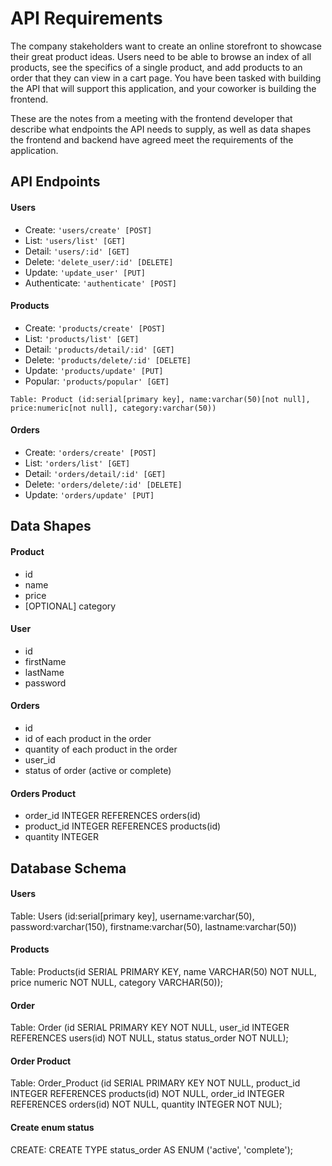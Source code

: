 # API Requirements
The company stakeholders want to create an online storefront to showcase their great product ideas. Users need to be able to browse an index of all products, see the specifics of a single product, and add products to an order that they can view in a cart page. You have been tasked with building the API that will support this application, and your coworker is building the frontend.

These are the notes from a meeting with the frontend developer that describe what endpoints the API needs to supply, as well as data shapes the frontend and backend have agreed meet the requirements of the application. 

## API Endpoints

#### Users
- Create: `'users/create' [POST]`
- List: `'users/list' [GET]`
- Detail: `'users/:id' [GET]`
- Delete: `'delete_user/:id' [DELETE]`
- Update: `'update_user' [PUT]`
- Authenticate: `'authenticate' [POST]`

#### Products
- Create: `'products/create' [POST]`
- List: `'products/list' [GET]`
- Detail: `'products/detail/:id' [GET]`
- Delete: `'products/delete/:id' [DELETE]`
- Update: `'products/update' [PUT]`
- Popular: `'products/popular' [GET]`

```
Table: Product (id:serial[primary key], name:varchar(50)[not null], price:numeric[not null], category:varchar(50))
```

#### Orders
- Create: `'orders/create' [POST]`
- List: `'orders/list' [GET]`
- Detail: `'orders/detail/:id' [GET]`
- Delete: `'orders/delete/:id' [DELETE]`
- Update: `'orders/update' [PUT]`

## Data Shapes
#### Product
-  id
- name
- price
- [OPTIONAL] category

#### User
- id
- firstName
- lastName
- password

#### Orders
- id
- id of each product in the order
- quantity of each product in the order
- user_id
- status of order (active or complete)

#### Orders Product
- order_id INTEGER REFERENCES orders(id)
- product_id INTEGER REFERENCES products(id)
- quantity INTEGER

## Database Schema
#### Users
Table: Users (id:serial[primary key], username:varchar(50), password:varchar(150), firstname:varchar(50), lastname:varchar(50))

#### Products
Table: Products(id SERIAL PRIMARY KEY, name VARCHAR(50) NOT NULL, price numeric NOT NULL, category VARCHAR(50));

#### Order 
Table: Order (id SERIAL PRIMARY KEY NOT NULL, user_id INTEGER REFERENCES users(id) NOT NULL, status status_order NOT NULL);

#### Order Product 
Table: Order_Product (id SERIAL PRIMARY KEY NOT NULL, product_id INTEGER REFERENCES products(id) NOT NULL, order_id INTEGER REFERENCES orders(id) NOT NULL, quantity INTEGER NOT NUL);

#### Create enum status
CREATE: CREATE TYPE status_order AS ENUM ('active', 'complete');